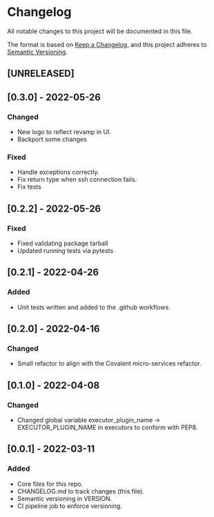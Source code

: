# Changelog

All notable changes to this project will be documented in this file.

The format is based on [Keep a Changelog](https://keepachangelog.com/en/1.0.0/),
and this project adheres to [Semantic Versioning](https://semver.org/spec/v2.0.0.html).

## [UNRELEASED]

## [0.3.0] - 2022-05-26

### Changed

- New logo to reflect revamp in UI.
- Backport some changes

### Fixed

- Handle exceptions correctly.
- Fix return type when ssh connection fails.
- Fix tests

## [0.2.2] - 2022-05-26

### Fixed

- Fixed validating package tarball
- Updated running tests via pytests

## [0.2.1] - 2022-04-26

### Added

- Unit tests written and added to the .github workflows.

## [0.2.0] - 2022-04-16

### Changed

- Small refactor to align with the Covalent micro-services refactor.

## [0.1.0] - 2022-04-08

### Changed

- Changed global variable executor_plugin_name -> EXECUTOR_PLUGIN_NAME in executors to conform with PEP8.

## [0.0.1] - 2022-03-11

### Added

- Core files for this repo.
- CHANGELOG.md to track changes (this file).
- Semantic versioning in VERSION.
- CI pipeline job to enforce versioning.
